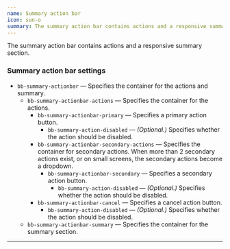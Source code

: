 ```yaml
---
name: Summary action bar
icon: sun-o
summary: The summary action bar contains actions and a responsive summary section.
---
```


The summary action bar contains actions and a responsive summary section.

### Summary action bar settings ###
- `bb-summary-actionbar` &mdash; Specifies the container for the actions and summary.
  - `bb-summary-actionbar-actions` &mdash; Specifies the container for the actions.
    - `bb-summary-actionbar-primary` &mdash; Specifies a primary action button.
      - `bb-summary-action-disabled` &mdash; *(Optional.)* Specifies whether the action should be disabled.
    - `bb-summary-actionbar-secondary-actions` &mdash; Specifies the container for secondary actions. When more than 2 secondary actions exist, or on small screens, the secondary actions become a dropdown.
      - `bb-summary-actionbar-secondary` &mdash; Specifies a secondary action button.
        - `bb-summary-action-disabled` &mdash; *(Optional.)* Specifies whether the action should be disabled.
    - `bb-summary-actionbar-cancel` &mdash; Specifies a cancel action button.
      - `bb-summary-action-disabled` &mdash; *(Optional.)* Specifies whether the action should be disabled.
  - `bb-summary-actionbar-summary` &mdash; Specifies the container for the summary section.
---